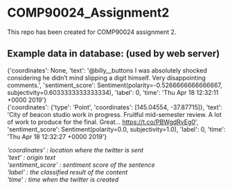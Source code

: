 # COMP90024_Assignment2
This repo has been created for COMP90024 assignment 2.

## Example data in database:  (used by web server)  <br />

{'coordinates': None, 'text': '@billy__buttons I was absolutely shocked considering he didn’t mind slipping a digit himself. Very disappointing comments.', 'sentiment_score': Sentiment(polarity=-0.5266666666666667, subjectivity=0.6033333333333334), 'label': 0, 'time': 'Thu Apr 18 12:32:11 +0000 2019'}  <br />
{'coordinates': {'type': 'Point', 'coordinates': [145.04554, -37.87715]}, 'text': 'City of beacon studio work in progress. Fruitful mid-semester review. A lot of work to produce for the final. Great… https://t.co/PBWgdRvEg0', 'sentiment_score': Sentiment(polarity=0.0, subjectivity=1.0), 'label': 0, 'time': 'Thu Apr 18 12:32:27 +0000 2019'}  <br />

*'coordinates' : location where the twitter is sent*  <br />
*'text' : origin text*  <br />
*'sentiment_score' : sentiment score of the sentence*  <br />
*'label' : the classified result of the content*  <br />
*'time' : time when the twitter is created*  <br />
